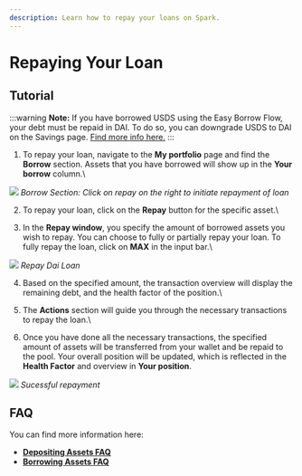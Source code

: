 ```yaml
---
description: Learn how to repay your loans on Spark.
---
```


# Repaying Your Loan

## Tutorial

:::warning
**Note:** If you have borrowed USDS using the Easy Borrow Flow, your debt must be repaid in DAI. To do so, you can downgrade USDS to DAI on the Savings page. [Find more info here.](/user-guides/upgrading-to-usds-and-susds/)
:::

1.  To repay your loan, navigate to the **My portfolio** page and find the **Borrow** section. Assets that you have borrowed will show up in the **Your borrow** column.\


![](/assets/deposit-9.png)
*Borrow Section: Click on repay on the right to initiate repayment of loan*


2. To repay your loan, click on the **Repay** button for the specific asset.\

3.  In the **Repay window**, you specify the amount of borrowed assets you wish to repay. You can choose to fully or partially repay your loan. To fully repay the loan, click on **MAX** in the input bar.\


![](/assets/repay.png)
*Repay Dai Loan*


4. Based on the specified amount, the transaction overview will display the remaining debt, and the health factor of the position.\

5. The **Actions** section will guide you through the necessary transactions to repay the loan.\

6. Once you have done all the necessary transactions, the specified amount of assets will be transferred from your wallet and be repaid to the pool. Your overall position will be updated, which is reflected in the **Health Factor** and overview in **Your position**.

![](/assets/repay-1.png)
*Sucessful repayment*

## FAQ

You can find more information here:

* [**Depositing Assets FAQ**](/user-guides/using-sparklend/depositing-assets#faq)
* [**Borrowing Assets FAQ**](/user-guides/using-sparklend/borrowing-assets#faq)
